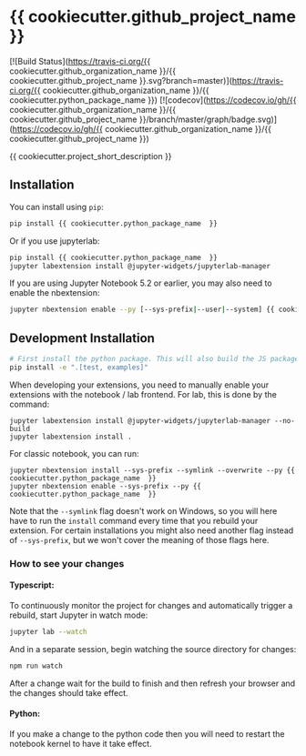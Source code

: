 
# {{ cookiecutter.github_project_name }}

[![Build Status](https://travis-ci.org/{{ cookiecutter.github_organization_name }}/{{ cookiecutter.github_project_name  }}.svg?branch=master)](https://travis-ci.org/{{ cookiecutter.github_organization_name }}/{{ cookiecutter.python_package_name  }})
[![codecov](https://codecov.io/gh/{{ cookiecutter.github_organization_name }}/{{ cookiecutter.github_project_name  }}/branch/master/graph/badge.svg)](https://codecov.io/gh/{{ cookiecutter.github_organization_name }}/{{ cookiecutter.github_project_name  }})


{{ cookiecutter.project_short_description }}

## Installation

You can install using `pip`:

```bash
pip install {{ cookiecutter.python_package_name  }}
```

Or if you use jupyterlab:

```bash
pip install {{ cookiecutter.python_package_name  }}
jupyter labextension install @jupyter-widgets/jupyterlab-manager
```

If you are using Jupyter Notebook 5.2 or earlier, you may also need to enable
the nbextension:
```bash
jupyter nbextension enable --py [--sys-prefix|--user|--system] {{ cookiecutter.python_package_name  }}
```

## Development Installation


```bash
# First install the python package. This will also build the JS packages.
pip install -e ".[test, examples]"
```

When developing your extensions, you need to manually enable your extensions with the
notebook / lab frontend. For lab, this is done by the command:

```
jupyter labextension install @jupyter-widgets/jupyterlab-manager --no-build
jupyter labextension install .
```

For classic notebook, you can run:

```
jupyter nbextension install --sys-prefix --symlink --overwrite --py {{ cookiecutter.python_package_name  }}
jupyter nbextension enable --sys-prefix --py {{ cookiecutter.python_package_name  }}
```

Note that the `--symlink` flag doesn't work on Windows, so you will here have to run
the `install` command every time that you rebuild your extension. For certain installations
you might also need another flag instead of `--sys-prefix`, but we won't cover the meaning
of those flags here.

### How to see your changes
#### Typescript:
To continuously monitor the project for changes and automatically trigger a rebuild, start Jupyter in watch mode:
```bash
jupyter lab --watch
```
And in a separate session, begin watching the source directory for changes:
```bash
npm run watch
```

After a change wait for the build to finish and then refresh your browser and the changes should take effect.

#### Python:
If you make a change to the python code then you will need to restart the notebook kernel to have it take effect.
